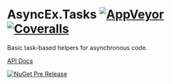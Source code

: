 # AsyncEx.Tasks [![AppVeyor](https://img.shields.io/appveyor/ci/StephenCleary/AsyncEx-Context.svg?style=plastic)](https://ci.appveyor.com/project/StephenCleary/AsyncEx-Context) [![Coveralls](https://img.shields.io/coveralls/StephenCleary/AsyncEx.Context.svg?style=plastic)](https://coveralls.io/r/StephenCleary/AsyncEx.Context)

Basic task-based helpers for asynchronous code.

[API Docs](http://dotnetapis.com/pkg/Nito.AsyncEx.Context)

[![NuGet Pre Release](https://img.shields.io/nuget/vpre/Nito.AsyncEx.Context.svg?style=plastic)](https://www.nuget.org/packages/Nito.AsyncEx.Context/)
